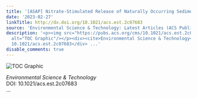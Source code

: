 ```yaml
---
title: '[ASAP] Nitrate-Stimulated Release of Naturally Occurring Sedimentary Uranium'
date: '2023-02-27'
linkTitle: http://dx.doi.org/10.1021/acs.est.2c07683
source: 'Environmental Science & Technology: Latest Articles (ACS Publications)'
description: '<p><img src="https://pubs.acs.org/cms/10.1021/acs.est.2c07683/asset/images/medium/es2c07683_0007.gif"
  alt="TOC Graphic"/></p><div><cite>Environmental Science & Technology</cite></div><div>DOI:
  10.1021/acs.est.2c07683</div> ...'
disable_comments: true
---
```

<p><img src="https://pubs.acs.org/cms/10.1021/acs.est.2c07683/asset/images/medium/es2c07683_0007.gif" alt="TOC Graphic"/></p><div><cite>Environmental Science & Technology</cite></div><div>DOI: 10.1021/acs.est.2c07683</div> ...